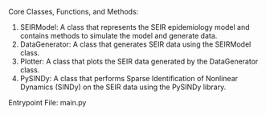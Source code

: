 Core Classes, Functions, and Methods:

1. SEIRModel: A class that represents the SEIR epidemiology model and contains methods to simulate the model and generate data.
2. DataGenerator: A class that generates SEIR data using the SEIRModel class.
3. Plotter: A class that plots the SEIR data generated by the DataGenerator class.
4. PySINDy: A class that performs Sparse Identification of Nonlinear Dynamics (SINDy) on the SEIR data using the PySINDy library.

Entrypoint File: main.py

